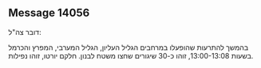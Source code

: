 ## Message 14056

דובר צה"ל:

בהמשך להתרעות שהופעלו במרחבים הגליל העליון, הגליל המערבי, המפרץ והכרמל בשעות 13:00-13:08, זוהו כ-30 שיגורים שחצו משטח לבנון.
חלקם יורטו, זוהו נפילות.

